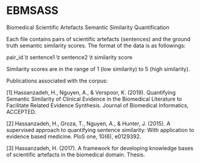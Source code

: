# EBMSASS


Biomedical Scientific Artefacts Semantic Similarity Quantification

Each file contains pairs of scientific artefacts (sentences) and the ground truth semantic similarity scores. The format of the data is as followings:

pair_id \t sentence1 \t sentence2 \t similarity score

Similarity scores are in the range of 1 (low similarity) to 5 (high similarity).


Publications associated with the corpus:

[1]  Hassanzadeh, H., Nguyen, A., & Verspoor, K. (2019). Quantifying Semantic Similarity of Clinical Evidence in the Biomedical Literature to Facilitate Related Evidence Synthesis. Journal of Biomedical Informatics, ACCEPTED.

[2] Hassanzadeh, H., Groza, T., Nguyen, A., & Hunter, J. (2015). A supervised approach to quantifying sentence similarity: With application to evidence based medicine. PloS one, 10(6), e0129392.

[3] Hassanzadeh, H. (2017). A framework for developing knowledge bases of scientific artefacts in the biomedical domain. Thesis.
